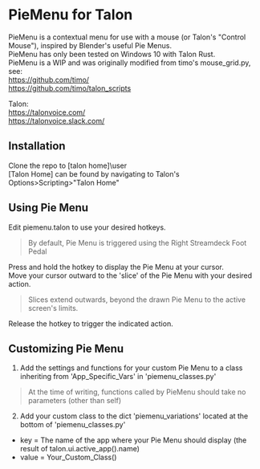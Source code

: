 # PieMenu for Talon  
PieMenu is a contextual menu for use with a mouse (or Talon's "Control Mouse"), inspired by Blender's useful Pie Menus.  
PieMenu has only been tested on Windows 10 with Talon Rust.  
PieMenu is a WIP and was originally modified from timo's mouse_grid.py, see:  
https://github.com/timo/  
https://github.com/timo/talon_scripts 
  
Talon:  
https://talonvoice.com/  
https://talonvoice.slack.com/

## Installation  
Clone the repo to [talon home]\user  
[Talon Home] can be found by navigating to Talon's Options>Scripting>"Talon Home"

## Using Pie Menu
Edit piemenu.talon to use your desired hotkeys.
> By default, Pie Menu is triggered using the Right Streamdeck Foot Pedal  

Press and hold the hotkey to display the Pie Menu at your cursor.  
Move your cursor outward to the 'slice' of the Pie Menu with your desired action.
> Slices extend outwards, beyond the drawn Pie Menu to the active screen's limits.  

Release the hotkey to trigger the indicated action.  

## Customizing Pie Menu

1. Add the settings and functions for your custom Pie Menu to a class inheriting from 'App_Specific_Vars' in 'piemenu_classes.py'
> At the time of writing, functions called by PieMenu should take no parameters (other than self)
2. Add your custom class to the dict 'piemenu_variations' located at the bottom of 'piemenu_classes.py' 
- key = The name of the app where your Pie Menu should display (the result of talon.ui.active_app().name)  
- value = Your_Custom_Class()